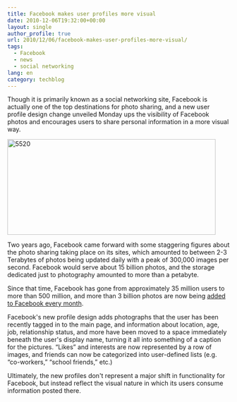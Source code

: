 ```yaml
---
title: Facebook makes user profiles more visual
date: 2010-12-06T19:32:00+00:00
layout: single
author_profile: true
url: 2010/12/06/facebook-makes-user-profiles-more-visual/
tags:
  - Facebook
  - news
  - social networking
lang: en
category: techblog
---
```

Though it is primarily known as a social networking site, Facebook is actually one of the top destinations for photo sharing, and a new user profile design change unveiled Monday ups the visibility of Facebook photos and encourages users to share personal information in a more visual way.

[<img title="5520" border="0" alt="5520" src="http://lh5.ggpht.com/_vaUVXcmC3OI/TP0zPe2iYVI/AAAAAAAADVQ/ZtrIg3heBfs/5520_thumb%5B4%5D.jpg?imgmax=800" width="472" height="217" />](http://lh4.ggpht.com/_vaUVXcmC3OI/TP0zNoYokNI/AAAAAAAADVM/CyA5_GE2CCw/s1600-h/5520%5B6%5D.jpg)

Two years ago, Facebook came forward with some staggering figures about the photo sharing taking place on its sites, which amounted to between 2-3 Terabytes of photos being updated daily with a peak of 300,000 images per second. Facebook would serve about 15 billion photos, and the storage dedicated just to photography amounted to more than a petabyte.

Since that time, Facebook has gone from approximately 35 million users to more than 500 million, and more than 3 billion photos are now being [added to Facebook every month](http://www.insidefacebook.com/2010/02/15/new-facebook-statistics-show-big-increase-in-content-sharing-local-business-pages/).

Facebook's new profile design adds photographs that the user has been recently tagged in to the main page, and information about location, age, job, relationship status, and more have been moved to a space immediately beneath the user's display name, turning it all into something of a caption for the pictures. “Likes” and interests are now represented by a row of images, and friends can now be categorized into user-defined lists (e.g. “co-workers,” “school friends,” etc.)

Ultimately, the new profiles don't represent a major shift in functionality for Facebook, but instead reflect the visual nature in which its users consume information posted there.